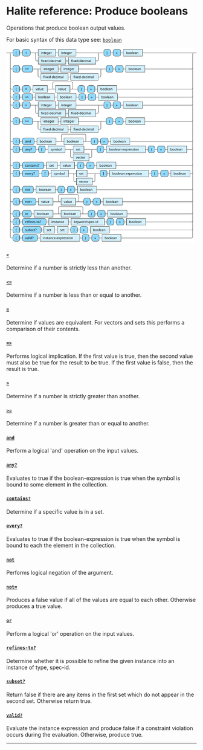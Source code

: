 <!---
  This markdown file was generated. Do not edit.
  -->

# Halite reference: Produce booleans

Operations that produce boolean output values.

For basic syntax of this data type see: [`boolean`](halite_basic-syntax-reference.md#boolean)

!["boolean-out"](../halite-bnf-diagrams/boolean-out.svg)

#### [`<`](halite_full-reference.md#_L)

Determine if a number is strictly less than another.

#### [`<=`](halite_full-reference.md#_L_E)

Determine if a number is less than or equal to another.

#### [`=`](halite_full-reference.md#_E)

Determine if values are equivalent. For vectors and sets this performs a comparison of their contents.

#### [`=>`](halite_full-reference.md#_E_G)

Performs logical implication. If the first value is true, then the second value must also be true for the result to be true. If the first value is false, then the result is true.

#### [`>`](halite_full-reference.md#_G)

Determine if a number is strictly greater than another.

#### [`>=`](halite_full-reference.md#_G_E)

Determine if a number is greater than or equal to another.

#### [`and`](halite_full-reference.md#and)

Perform a logical 'and' operation on the input values.

#### [`any?`](halite_full-reference.md#any_Q)

Evaluates to true if the boolean-expression is true when the symbol is bound to some element in the collection.

#### [`contains?`](halite_full-reference.md#contains_Q)

Determine if a specific value is in a set.

#### [`every?`](halite_full-reference.md#every_Q)

Evaluates to true if the boolean-expression is true when the symbol is bound to each the element in the collection.

#### [`not`](halite_full-reference.md#not)

Performs logical negation of the argument.

#### [`not=`](halite_full-reference.md#not_E)

Produces a false value if all of the values are equal to each other. Otherwise produces a true value.

#### [`or`](halite_full-reference.md#or)

Perform a logical 'or' operation on the input values.

#### [`refines-to?`](halite_full-reference.md#refines-to_Q)

Determine whether it is possible to refine the given instance into an instance of type, spec-id.

#### [`subset?`](halite_full-reference.md#subset_Q)

Return false if there are any items in the first set which do not appear in the second set. Otherwise return true.

#### [`valid?`](halite_full-reference.md#valid_Q)

Evaluate the instance expression and produce false if a constraint violation occurs during the evaluation. Otherwise, produce true.

---
